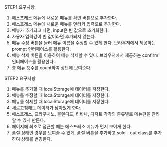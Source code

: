 STEP1 요구사항
1. 에스프레소 메뉴에 새로운 메뉴를 확인 버튼으로 추가한다.
2. 에스프레소 메뉴에 새로운 메뉴를 엔터키 입력으로 추가한다.
3. 메뉴가 추가되고 나면, input은 빈 값으로 초기화한다.
4. 사용자 입력값이 빈 값이라면 추가되지 않는다.
5. 메뉴 수정 버튼을 눌러 메뉴 이름을 수정할 수 있게 한다. 브라우저에서 제공하는 prompt 인터페이스를 활용한다.
6. 메뉴 삭제 버튼을 이용하여 메뉴 삭제할 수 있다. 브라우저에서 제공하는 confirm 인터페이스를 활용한다.
7. 총 메뉴 갯수를 count하여 상단에 보여준다.

STEP2 요구사항
1. 메뉴를 추가할 때 localStorage에 데이터를 저장한다.
2. 메뉴를 수정할 때 localStorage에 데이터를 저장한다.
3. 메뉴를 삭제할 때 localStorage에 데이터를 저장한다.
4. 새로고침해도 데이터가 남아있게 한다.
5. 에스프레소, 프라푸치노, 블렌디드, 티바나, 디저트 각각의 종류별로 메뉴판을 관리할 수 있게 만든다.
6. 페이지에 최초로 접근할 때는 에스프레소 메뉴가 먼저 보이게 한다.
7. 품절 상태인 경우를 보여줄 수 있게, 품절 버튼을 추가하고 sold - out class를 추가하여 상태를 변경한다.